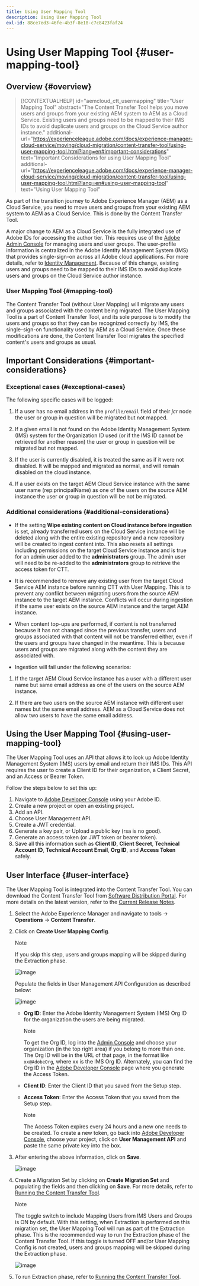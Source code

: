 ```yaml
---
title: Using User Mapping Tool
description: Using User Mapping Tool
exl-id: 88ce7ed3-46fe-4b3f-8e18-c7c8423faf24
---
```

# Using User Mapping Tool {#user-mapping-tool}

## Overview {#overview}

>[!CONTEXTUALHELP]
>id="aemcloud_ctt_usermapping"
>title="User Mapping Tool"
>abstract="The Content Transfer Tool helps you move users and groups from your existing AEM system to AEM as a Cloud Service. Existing users and groups need to be mapped to their IMS IDs to avoid duplicate users and groups on the Cloud Service author instance."
>additional-url="https://experienceleague.adobe.com/docs/experience-manager-cloud-service/moving/cloud-migration/content-transfer-tool/using-user-mapping-tool.html?lang=en#important-considerations" text="Important Considerations for using User Mapping Tool"
>additional-url="https://experienceleague.adobe.com/docs/experience-manager-cloud-service/moving/cloud-migration/content-transfer-tool/using-user-mapping-tool.html?lang=en#using-user-mapping-tool" text="Using User Mapping Tool"

As part of the transition journey to Adobe Experience Manager (AEM) as a Cloud Service, you need to move users and groups from your existing AEM system to AEM as a Cloud Service. This is done by the Content Transfer Tool. 

A major change to AEM as a Cloud Service is the fully integrated use of Adobe IDs for accessing the author tier.  This requires use of the [Adobe Admin Console](https://helpx.adobe.com/enterprise/using/admin-console.html) for managing users and user groups. The user-profile information is centralized in the Adobe Identity Management System (IMS) that provides single-sign-on across all Adobe cloud applications. For more details, refer to [Identity Management](https://experienceleague.adobe.com/docs/experience-manager-cloud-service/overview/what-is-new-and-different.html?lang=en#identity-management). Because of this change, existing users and groups need to be mapped to their IMS IDs to avoid duplicate users and groups on the Cloud Service author instance.

### User Mapping Tool {#mapping-tool}

The Content Transfer Tool (without User Mapping) will migrate any users and groups associated with the content being migrated. The User Mapping Tool is a part of Content Transfer Tool, and its sole purpose is to modify the users and groups so that they can be recognized correctly by IMS, the single-sign-on functionality used by AEM as a Cloud Service. Once these modifications are done, the Content Transfer Tool migrates the specified content's users and groups as usual.

## Important Considerations {#important-considerations} 

### Exceptional cases {#exceptional-cases}

The following specific cases will be logged: 

1. If a user has no email address in the `profile/email` field of their *jcr* node the user or group in question will be migrated but not mapped.

1. If a given email is not found on the Adobe Identity Management System (IMS) system for the Organization ID used (or if the IMS ID cannot be retrieved for another reason) the user or group in question will be migrated but not mapped. 

1. If the user is currently disabled, it is treated the same as if it were not disabled. It will be mapped and migrated as normal, and will remain disabled on the cloud instance.

1. If a user exists on the target AEM Cloud Service instance with the same user name (rep:principalName) as one of the users on the source AEM instance the user or group in question will be not be migrated.

### Additional considerations {#additional-considerations}

* If the setting **Wipe existing content on Cloud instance before ingestion** is set, already transferred users on the Cloud Service instance will be deleted along with the entire existing repository and a new repository will be created to ingest content into. This also resets all settings including permissions on the target Cloud Service instance and is true for an admin user added to the **administrators** group. The admin user will need to be re-added to the **administrators** group to retrieve the access token for CTT.

* It is recommended to remove any existing user from the target Cloud Service AEM instance before running CTT with User Mapping. This is to prevent any conflict between migrating users from the source AEM instance to the target AEM instance. Conflicts will occur during ingestion if the same user exists on the source AEM instance and the target AEM instance. 

* When content top-ups are performed, if content is not transferred because it has not changed since the previous transfer, users and groups associated with that content will not be transferred either, even if the users and groups have changed in the meantime. This is because users and groups are migrated along with the content they are associated with.  

* Ingestion will fail under the following scenarios:

1. If the target AEM Cloud Service instance has a user with a different user name but same email address as one of the users on the source AEM instance.

1. If there are two users on the source AEM instance with different user names but the same email address. AEM as a Cloud Service does not allow two users to have the same email address.

## Using the User Mapping Tool {#using-user-mapping-tool}

The User Mapping Tool uses an API that allows it to look up Adobe Identity Management System (IMS) users by email and return their IMS IDs. This API requires the user to create a Client ID for their organization, a Client Secret, and an Access or Bearer Token.  

Follow the steps below to set this up:

1. Navigate to [Adobe Developer Console](https://console.adobe.io) using your Adobe ID.
1. Create a new project or open an existing project.
1. Add an API.
1. Choose User Management API.
1. Create a JWT credential.
1. Generate a key pair, or Upload a public key (rsa is no good).
1. Generate an access token (or JWT token or bearer token).
1. Save all this information such as **Client ID**, **Client Secret**, **Technical Account ID**, **Technical Account Email**, **Org ID**, and **Access Token** safely.

## User Interface {#user-interface}

The User Mapping Tool is integrated into the Content Transfer Tool. You can download the Content Transfer Tool from [Software Distribution Portal](https://experience.adobe.com/#/downloads/content/software-distribution/en/aemcloud.html). For more details on the latest version, refer to the [Current Release Notes](/help/release-notes/release-notes-cloud/release-notes-current.md).

1. Select the Adobe Experience Manager and navigate to tools -> **Operations** -> **Content Transfer**.
1. Click on **Create User Mapping Config**.

   >[!NOTE]
   >If you skip this step, users and groups mapping will be skipped during the Extraction phase.

   ![image](/help/move-to-cloud-service/content-transfer-tool/assets-user-mapping/user-mapping-1.png)

   Populate the fields in User Management API Configuration as described below:

    ![image](/help/move-to-cloud-service/content-transfer-tool/assets-user-mapping/user-mapping-2.png)

   * **Org ID**:  Enter the Adobe Identity Management System (IMS) Org ID for the organization the users are being migrated.  

      >[!NOTE]
      >To get the Org ID, log into the [Admin Console](https://adminconsole.adobe.com/) and choose your organization (in the top right area) if you belong to more than one. The Org ID will be in the URL of that page, in the format like `xx@AdobeOrg`, where xx is the IMS Org ID.  Alternately, you can find the Org ID in the [Adobe Developer Console](https://console.adobe.io) page where you generate the Access Token.

   * **Client ID**: Enter the Client ID that you saved from the Setup step.

   * **Access Token**: Enter the Access Token that you saved from the Setup step.

      >[!NOTE]
      >The Access Token expires every 24 hours and a new one needs to be created. To create a new token, go back into [Adobe Developer Console](https://console.adobe.io), choose your project, click on **User Management API** and paste the same private key into the box.

1. After entering the above information, click on **Save**.

   ![image](/help/move-to-cloud-service/content-transfer-tool/assets-user-mapping/user-mapping-3.png)


1. Create a Migration Set by clicking on **Create Migration Set** and populating the fields and then clicking on **Save**. For more details, refer to [Running the Content Transfer Tool](/help/move-to-cloud-service/content-transfer-tool/using-content-transfer-tool.md#running-tool).

   >[!NOTE]
   >The toggle switch to include Mapping Users from IMS Users and Groups is ON by default. With this setting, when Extraction is performed on this migration set, the User Mapping Tool will run as part of the Extraction phase. This is the recommended way to run the Extraction phase of the Content Transfer Tool. If this toggle is turned OFF and/or User Mapping Config is not created, users and groups mapping will be skipped during the Extraction phase.

   ![image](/help/move-to-cloud-service/content-transfer-tool/assets-user-mapping/user-mapping-4.png)

1. To run Extraction phase, refer to [Running the Content Transfer Tool](/help/move-to-cloud-service/content-transfer-tool/using-content-transfer-tool.md#running-tool).
